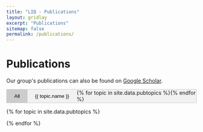 ```yaml
---
title: "LIQ - Publications"
layout: gridlay
excerpt: "Publications"
sitemap: false
permalink: /publications/
---
```




# Publications

Our group's publications can also be found on [Google Scholar](https://scholar.google.be/citations?hl=en&user=vtzT0VAAAAAJ&view_op=list_works&sortby=pubdate).

<script>function pubgroup(evt, group) {
  // Declare all variables
  var i, tabcontent, tablinks;

  // Get all elements with class="tabcontent" and hide them
  tabcontent = document.getElementsByClassName("tabcontent");
  for (i = 0; i < tabcontent.length; i++) {
    tabcontent[i].style.display = "none";
  }

  // Get all elements with class="tablinks" and remove the class "active"
  tablinks = document.getElementsByClassName("tablinks");
  for (i = 0; i < tablinks.length; i++) {
    tablinks[i].className = tablinks[i].className.replace(" active", "");
  }

  // Show the current tab, and add an "active" class to the button that opened the tab
  document.getElementById(group).style.display = "block";
  evt.currentTarget.className += " active";
}</script>

<style>
/* Style the tab */
.tab {
  overflow: hidden;
  border: 1px solid #ccc;
  background-color: #f1f1f1;
}

/* Style the buttons that are used to open the tab content */
.tab button {
  background-color: inherit;
  float: left;
  border: none;
  outline: none;
  cursor: pointer;
  padding: 10px 20px;
  transition: 0.3s;
}

/* Change background color of buttons on hover */
.tab button:hover {
  background-color: #ddd;
}

/* Create an active/current tablink class */
.tab button.active {
  background-color: #ccc;
}

/* Style the tab content */
.tabcontent {
  display: none;
  padding: 6px 6px;
  border: 1px solid #ccc;
  border-top: none;
}

/* Remove article numbers */
ol {
  list-style-type: none;
}
</style>

<!-- Tab links -->
<div class="tab">
  <button class="tablinks active" onclick="pubgroup(event, 'all')">All</button>
  {% for topic in site.data.pubtopics %}<button class="tablinks" onclick="pubgroup(event, '{{ topic.code }}')">{{ topic.name }}</button>{% endfor %}
</div>

<!-- Tab content -->
<div id="all" class="tabcontent">
  {% bibliography %}
</div>

{% for topic in site.data.pubtopics %}
<div id="{{ topic.code }}" class="tabcontent">
  {% bibliography --query @*[topic~={{ topic.code }}]* %}
</div>
{% endfor %}

<script>document.getElementById("all").style.display = "block";</script>
